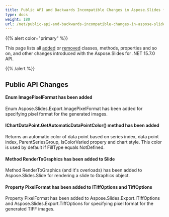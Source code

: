 ```yaml
---
title: Public API and Backwards Incompatible Changes in Aspose.Slides for .NET 15.7.0
type: docs
weight: 180
url: /net/public-api-and-backwards-incompatible-changes-in-aspose-slides-for-net-15-7-0/
---
```


{{% alert color="primary" %}} 

This page lists all [added](/slides/net/public-api-and-backwards-incompatible-changes-in-aspose-slides-for-net-15-7-0/) or [removed](/slides/net/public-api-and-backwards-incompatible-changes-in-aspose-slides-for-net-15-7-0/) classes, methods, properties and so on, and other changes introduced with the Aspose.Slides for .NET 15.7.0 API.

{{% /alert %}} 
## **Public API Changes**
#### **Enum ImagePixelFormat has been added**
Enum Aspose.Slides.Export.ImagePixelFormat has been added for specifying pixel format for the generated images.
#### **IChartDataPoint.GetAutomaticDataPointColor() method has been added**
Returns an automatic color of data point based on series index, data point index, ParentSeriesGroup, IsColorVaried propery and chart style.
This color is used by default if FillType equals NotDefined.
#### **Method RenderToGraphics has been added to Slide**
Method RenderToGraphics (and it's overloads) has been added to Aspose.Slides.Slide for rendering a slide to Graphics object.
#### **Property PixelFormat has been added to ITiffOptions and TiffOptions**
Property PixelFormat has been added to Aspose.Slides.Export.ITiffOptions and Aspose.Slides.Export.TiffOptions for specifying pixel format for the generated TIFF images.
